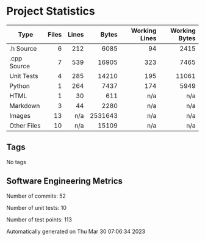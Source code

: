 Project Statistics
==================

| Type | Files | Lines | Bytes | Working Lines | Working Bytes |
|------|------:|------:|------:|--------------:|--------------:|
|.h Source|6|212|6085|94|2415|
|.cpp Source|7|539|16905|323|7465|
|Unit Tests|4|285|14210|195|11061|
|Python|1|264|7437|174|5949|
|HTML|1|30|611|n/a|n/a|
|Markdown|3|44|2280|n/a|n/a|
|Images|13|n/a|2531643|n/a|n/a|
|Other  Files|10|n/a|15109|n/a|n/a|

## Tags
No tags

## Software Engineering Metrics

Number of commits:  52

Number of unit tests:  10

Number of test points:  113

Automatically generated on Thu Mar 30 07:06:34 2023
